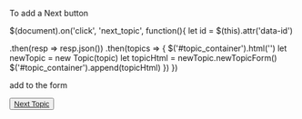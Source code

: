 To add a Next button

$(document).on('click', 'next_topic', function(){
  let id = $(this).attr('data-id')
  <!-- fetch(`topics/${id}/next`) -->
  .then(resp => resp.json())
  .then(topics => {
    $('#topic_container').html('')
    let newTopic = new Topic(topic)
    let topicHtml = newTopic.newTopicForm()
    $('#topic_container').append(topicHtml)
  })
})

add to the form

 <button><a href="/topics/${this.id}/next" data-id="${this.id}" class="next_topic"> Next Topic</a></button>
